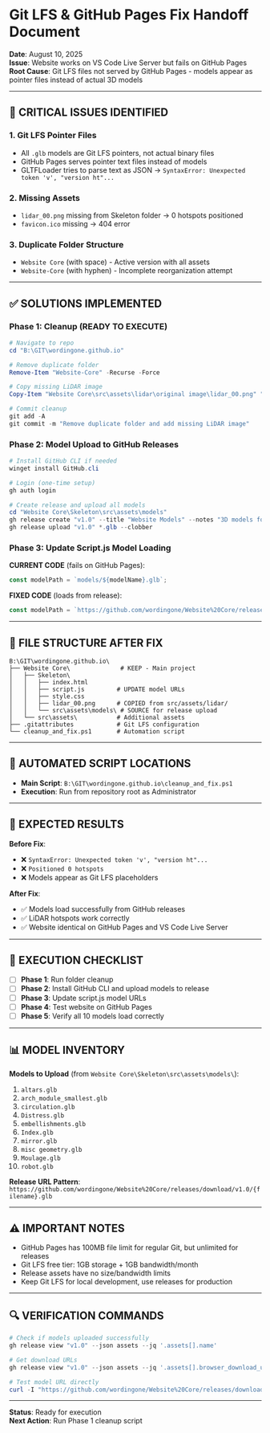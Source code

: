 # Git LFS & GitHub Pages Fix Handoff Document

**Date**: August 10, 2025  
**Issue**: Website works on VS Code Live Server but fails on GitHub Pages  
**Root Cause**: Git LFS files not served by GitHub Pages - models appear as pointer files instead of actual 3D models

---

## 🚨 CRITICAL ISSUES IDENTIFIED

### 1. Git LFS Pointer Files
- All `.glb` models are Git LFS pointers, not actual binary files
- GitHub Pages serves pointer text files instead of models
- GLTFLoader tries to parse text as JSON → `SyntaxError: Unexpected token 'v', "version ht"...`

### 2. Missing Assets
- `lidar_00.png` missing from Skeleton folder → 0 hotspots positioned
- `favicon.ico` missing → 404 error

### 3. Duplicate Folder Structure
- `Website Core` (with space) - Active version with all assets
- `Website-Core` (with hyphen) - Incomplete reorganization attempt

---

## ✅ SOLUTIONS IMPLEMENTED

### Phase 1: Cleanup (READY TO EXECUTE)
```powershell
# Navigate to repo
cd "B:\GIT\wordingone.github.io"

# Remove duplicate folder
Remove-Item "Website-Core" -Recurse -Force

# Copy missing LiDAR image
Copy-Item "Website Core\src\assets\lidar\original image\lidar_00.png" "Website Core\Skeleton\lidar_00.png"

# Commit cleanup
git add -A
git commit -m "Remove duplicate folder and add missing LiDAR image"
```

### Phase 2: Model Upload to GitHub Releases
```powershell
# Install GitHub CLI if needed
winget install GitHub.cli

# Login (one-time setup)
gh auth login

# Create release and upload all models
cd "Website Core\Skeleton\src\assets\models"
gh release create "v1.0" --title "Website Models" --notes "3D models for interactive website"
gh release upload "v1.0" *.glb --clobber
```

### Phase 3: Update Script.js Model Loading
**CURRENT CODE** (fails on GitHub Pages):
```javascript
const modelPath = `models/${modelName}.glb`;
```

**FIXED CODE** (loads from release):
```javascript
const modelPath = `https://github.com/wordingone/Website%20Core/releases/download/v1.0/${modelName.replace(/\s+/g, '%20')}.glb`;
```

---

## 📂 FILE STRUCTURE AFTER FIX

```
B:\GIT\wordingone.github.io\
├── Website Core\              # KEEP - Main project
│   ├── Skeleton\
│   │   ├── index.html
│   │   ├── script.js         # UPDATE model URLs
│   │   ├── style.css
│   │   ├── lidar_00.png      # COPIED from src/assets/lidar/
│   │   └── src\assets\models\ # SOURCE for release upload
│   └── src\assets\           # Additional assets
├── .gitattributes            # Git LFS configuration
└── cleanup_and_fix.ps1       # Automation script
```

---

## 🔧 AUTOMATED SCRIPT LOCATIONS

- **Main Script**: `B:\GIT\wordingone.github.io\cleanup_and_fix.ps1`
- **Execution**: Run from repository root as Administrator

---

## 🎯 EXPECTED RESULTS

**Before Fix**:
- ❌ `SyntaxError: Unexpected token 'v', "version ht"...`
- ❌ `Positioned 0 hotspots`
- ❌ Models appear as Git LFS placeholders

**After Fix**:
- ✅ Models load successfully from GitHub releases
- ✅ LiDAR hotspots work correctly
- ✅ Website identical on GitHub Pages and VS Code Live Server

---

## 🚀 EXECUTION CHECKLIST

- [ ] **Phase 1**: Run folder cleanup
- [ ] **Phase 2**: Install GitHub CLI and upload models to release
- [ ] **Phase 3**: Update script.js model URLs
- [ ] **Phase 4**: Test website on GitHub Pages
- [ ] **Phase 5**: Verify all 10 models load correctly

---

## 📊 MODEL INVENTORY

**Models to Upload** (from `Website Core\Skeleton\src\assets\models\`):
1. `altars.glb`
2. `arch_module_smallest.glb` 
3. `circulation.glb`
4. `Distress.glb`
5. `embellishments.glb`
6. `Index.glb`
7. `mirror.glb`
8. `misc geometry.glb`
9. `Moulage.glb`
10. `robot.glb`

**Release URL Pattern**:
`https://github.com/wordingone/Website%20Core/releases/download/v1.0/{filename}.glb`

---

## ⚠️ IMPORTANT NOTES

- GitHub Pages has 100MB file limit for regular Git, but unlimited for releases
- Git LFS free tier: 1GB storage + 1GB bandwidth/month
- Release assets have no size/bandwidth limits
- Keep Git LFS for local development, use releases for production

---

## 🔍 VERIFICATION COMMANDS

```powershell
# Check if models uploaded successfully
gh release view "v1.0" --json assets --jq '.assets[].name'

# Get download URLs
gh release view "v1.0" --json assets --jq '.assets[].browser_download_url'

# Test model URL directly
curl -I "https://github.com/wordingone/Website%20Core/releases/download/v1.0/mirror.glb"
```

---

**Status**: Ready for execution  
**Next Action**: Run Phase 1 cleanup script